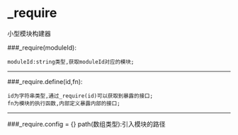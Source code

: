 # _require
小型模块构建器

###_require(moduleId):

	moduleId:string类型,获取moduleId对应的模块;

***
###_require.define(id,fn):
	
	id为字符串类型,通过_require(id)可以获取到暴露的接口;
	fn为模块的执行函数,内部定义暴露内部的接口;
***
###_require.config = {}
	path(数组类型):引入模块的路径
	

